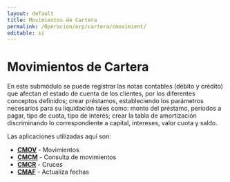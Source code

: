 ```yaml
---
layout: default
title: Movimientos de Cartera
permalink: /Operacion/erp/cartera/cmovimient/
editable: si
---
```


# Movimientos de Cartera  

En este submódulo se puede registrar las notas contables (débito y crédito) que afectan el estado de cuenta de los clientes, por los diferentes conceptos definidos; crear préstamos, estableciendo los parámetros necesarios para su liquidación tales como: monto del préstamo, periodos a pagar, tipo de cuota, tipo de interés; crear la tabla de amortización discriminando lo correspondiente a capital, intereses, valor cuota y saldo.  

Las aplicaciones utilizadas aquí son:  

* [**CMOV**](http://docs.oasiscom.com/Operacion/erp/cartera/cmovimient/cmov)	-	Movimientos  
* [**CMCM**](http://docs.oasiscom.com/Operacion/erp/cartera/cmovimient/cmcm)	-	Consulta de movimientos  
* [**CMCR**](http://docs.oasiscom.com/Operacion/erp/cartera/cmovimient/cmcr)	-	Cruces  
* [**CMAF**](http://docs.oasiscom.com/Operacion/erp/cartera/cmovimient/cmaf)	-	Actualiza fechas

